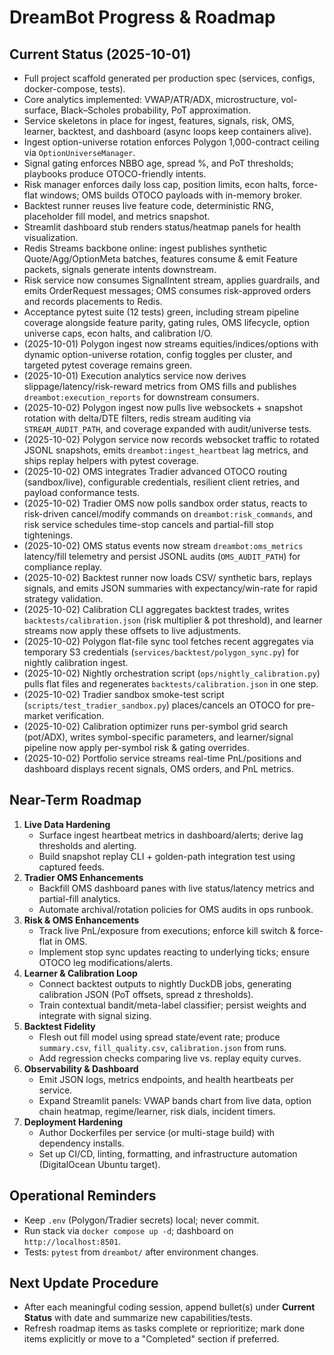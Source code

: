 # DreamBot Progress & Roadmap

## Current Status (2025-10-01)
- Full project scaffold generated per production spec (services, configs, docker-compose, tests).
- Core analytics implemented: VWAP/ATR/ADX, microstructure, vol-surface, Black–Scholes probability, PoT approximation.
- Service skeletons in place for ingest, features, signals, risk, OMS, learner, backtest, and dashboard (async loops keep containers alive).
- Ingest option-universe rotation enforces Polygon 1,000-contract ceiling via `OptionUniverseManager`.
- Signal gating enforces NBBO age, spread %, and PoT thresholds; playbooks produce OTOCO-friendly intents.
- Risk manager enforces daily loss cap, position limits, econ halts, force-flat windows; OMS builds OTOCO payloads with in-memory broker.
- Backtest runner reuses live feature code, deterministic RNG, placeholder fill model, and metrics snapshot.
- Streamlit dashboard stub renders status/heatmap panels for health visualization.
- Redis Streams backbone online: ingest publishes synthetic Quote/Agg/OptionMeta batches, features consume & emit Feature packets, signals generate intents downstream.
- Risk service now consumes SignalIntent stream, applies guardrails, and emits OrderRequest messages; OMS consumes risk-approved orders and records placements to Redis.
- Acceptance pytest suite (12 tests) green, including stream pipeline coverage alongside feature parity, gating rules, OMS lifecycle, option universe caps, econ halts, and calibration I/O.
- (2025-10-01) Polygon ingest now streams equities/indices/options with dynamic option-universe rotation, config toggles per cluster, and targeted pytest coverage remains green.
- (2025-10-01) Execution analytics service now derives slippage/latency/risk-reward metrics from OMS fills and publishes `dreambot:execution_reports` for downstream consumers.
- (2025-10-02) Polygon ingest now pulls live websockets + snapshot rotation with delta/DTE filters, redis stream auditing via `STREAM_AUDIT_PATH`, and coverage expanded with audit/universe tests.
- (2025-10-02) Polygon service now records websocket traffic to rotated JSONL snapshots, emits `dreambot:ingest_heartbeat` lag metrics, and ships replay helpers with pytest coverage.
- (2025-10-02) OMS integrates Tradier advanced OTOCO routing (sandbox/live), configurable credentials, resilient client retries, and payload conformance tests.
- (2025-10-02) Tradier OMS now polls sandbox order status, reacts to risk-driven cancel/modify commands on `dreambot:risk_commands`, and risk service schedules time-stop cancels and partial-fill stop tightenings.
- (2025-10-02) OMS status events now stream `dreambot:oms_metrics` latency/fill telemetry and persist JSONL audits (`OMS_AUDIT_PATH`) for compliance replay.
- (2025-10-02) Backtest runner now loads CSV/ synthetic bars, replays signals, and emits JSON summaries with expectancy/win-rate for rapid strategy validation.
- (2025-10-02) Calibration CLI aggregates backtest trades, writes `backtests/calibration.json` (risk multiplier & pot threshold), and learner streams now apply these offsets to live adjustments.
- (2025-10-02) Polygon flat-file sync tool fetches recent aggregates via temporary S3 credentials (`services/backtest/polygon_sync.py`) for nightly calibration ingest.
- (2025-10-02) Nightly orchestration script (`ops/nightly_calibration.py`) pulls flat files and regenerates `backtests/calibration.json` in one step.
- (2025-10-02) Tradier sandbox smoke-test script (`scripts/test_tradier_sandbox.py`) places/cancels an OTOCO for pre-market verification.
- (2025-10-02) Calibration optimizer runs per-symbol grid search (pot/ADX), writes symbol-specific parameters, and learner/signal pipeline now apply per-symbol risk & gating overrides.
- (2025-10-02) Portfolio service streams real-time PnL/positions and dashboard displays recent signals, OMS orders, and PnL metrics.

## Near-Term Roadmap
1. **Live Data Hardening**
   - Surface ingest heartbeat metrics in dashboard/alerts; derive lag thresholds and alerting.
   - Build snapshot replay CLI + golden-path integration test using captured feeds.
2. **Tradier OMS Enhancements**
   - Backfill OMS dashboard panes with live status/latency metrics and partial-fill analytics.
   - Automate archival/rotation policies for OMS audits in ops runbook.
3. **Risk & OMS Enhancements**
   - Track live PnL/exposure from executions; enforce kill switch & force-flat in OMS.
   - Implement stop sync updates reacting to underlying ticks; ensure OTOCO leg modifications/alerts.
4. **Learner & Calibration Loop**
   - Connect backtest outputs to nightly DuckDB jobs, generating calibration JSON (PoT offsets, spread z thresholds).
   - Train contextual bandit/meta-label classifier; persist weights and integrate with signal sizing.
5. **Backtest Fidelity**
   - Flesh out fill model using spread state/event rate; produce `summary.csv`, `fill_quality.csv`, `calibration.json` from runs.
   - Add regression checks comparing live vs. replay equity curves.
6. **Observability & Dashboard**
   - Emit JSON logs, metrics endpoints, and health heartbeats per service.
   - Expand Streamlit panels: VWAP bands chart from live data, option chain heatmap, regime/learner, risk dials, incident timers.
7. **Deployment Hardening**
   - Author Dockerfiles per service (or multi-stage build) with dependency installs.
   - Set up CI/CD, linting, formatting, and infrastructure automation (DigitalOcean Ubuntu target).

## Operational Reminders
- Keep `.env` (Polygon/Tradier secrets) local; never commit.
- Run stack via `docker compose up -d`; dashboard on `http://localhost:8501`.
- Tests: `pytest` from `dreambot/` after environment changes.

## Next Update Procedure
- After each meaningful coding session, append bullet(s) under **Current Status** with date and summarize new capabilities/tests.
- Refresh roadmap items as tasks complete or reprioritize; mark done items explicitly or move to a "Completed" section if preferred.
